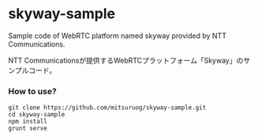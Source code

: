 skyway-sample
=============

Sample code of WebRTC platform named skyway provided by NTT Communications.

NTT Communicationsが提供するWebRTCプラットフォーム「Skyway」のサンプルコード。

### How to use?

````
git clone https://github.com/mitsuruog/skyway-sample.git
cd skyway-sample
npm install
grunt serve
````
